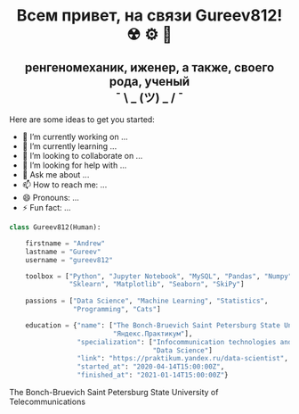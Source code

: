 <h1 align="center">Всем привет, на связи Gureev812! ☢ ⚙ 🥼 </a> 

<h2 align="center">ренгеномеханик, иженер, а также, своего рода, ученый <br /> ¯ \ _ (ツ) _ / ¯ </h2>



 
Here are some ideas to get you started:

- 🔭 I’m currently working on ...
- 🌱 I’m currently learning ...
- 👯 I’m looking to collaborate on ...
- 🤔 I’m looking for help with ...
- 💬 Ask me about ...
- 📫 How to reach me: ...
- 😄 Pronouns: ...
- ⚡ Fun fact: ...
```python
class Gureev812(Human):

    firstname = "Andrew"
    lastname = "Gureev"
    username = "gureev812"

    toolbox = ["Python", "Jupyter Notebook", "MySQL", "Pandas", "Numpy",
               "Sklearn", "Matplotlib", "Seaborn", "SkiPy"]
               
    passions = ["Data Science", "Machine Learning", "Statistics",
                "Programming", "Cats"]

    education = {"name": ["The Bonch-Bruevich Saint Petersburg State University of Telecommunications", 
                          "Яндекс.Практикум"],
                 "specialization": ["Infocommunication technologies and communication systems", 
                                    "Data Science"]
                 "link": "https://praktikum.yandex.ru/data-scientist",
                 "started_at": "2020-04-14T15:00:00Z",
                 "finished_at": "2021-01-14T15:00:00Z"}
```
The Bonch-Bruevich Saint Petersburg State University of Telecommunications

